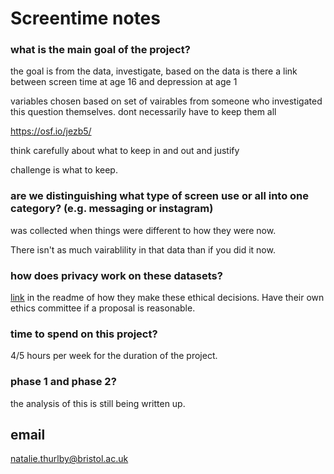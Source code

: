 # Screentime notes

### what is the main goal of the project?

the goal is from the data, investigate, based on the data is there a link between screen time at age 16 and depression at age 1

variables chosen based on set of vairables from someone who investigated this question themselves. dont necessarily have to keep them all

https://osf.io/jezb5/

think carefully about what to keep in and out and justify

challenge is what to keep.

### are we distinguishing what type of screen use or all into one category? (e.g. messaging or instagram)

was collected when things were different to how they were now.

There isn't as much vairablility in that data than if you did it now.

### how does privacy work on these datasets?

[link](http://www.bristol.ac.uk/alspac/researchers/research-ethics/) in the readme of how they make these ethical decisions. Have their own ethics committee if a proposal is reasonable.

### time to spend on this project?

4/5 hours per week for the duration of the project.

### phase 1 and phase 2?

the analysis of this is still being written up.

## email

natalie.thurlby@bristol.ac.uk
